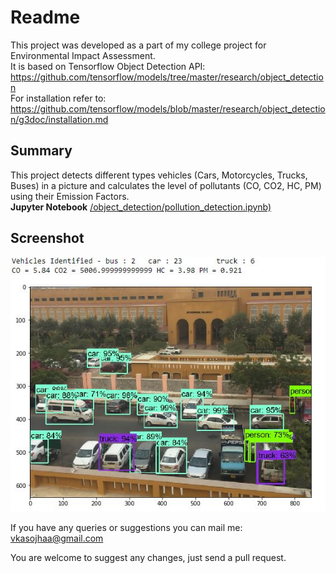 # Readme

This project was developed as a part of my college project for Environmental Impact Assessment.<br>
It is based on Tensorflow Object Detection API: https://github.com/tensorflow/models/tree/master/research/object_detection<br>
For installation refer to: https://github.com/tensorflow/models/blob/master/research/object_detection/g3doc/installation.md
## Summary
This project detects different types vehicles (Cars, Motorcycles, Trucks, Buses) in a picture and calculates the level of pollutants (CO, CO2, HC, PM) using their Emission Factors.<br>
<b>Jupyter Notebook</b> [/object_detection/pollution_detection.ipynb)](/object_detection/pollution_detection.ipynb)</br>
## Screenshot
![Screenshot](/object_detection/screenshot.png)




If you have any queries or suggestions you can mail me: vkasojhaa@gmail.com

You are welcome to suggest any changes, just send a pull request.
